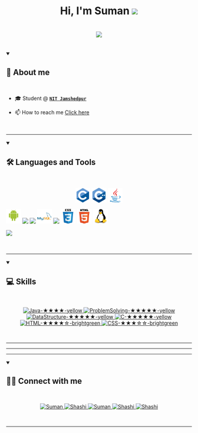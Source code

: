 <h1 align="center">Hi, I'm Suman <img src="https://media.giphy.com/media/hvRJCLFzcasrR4ia7z/giphy.gif" width="30px"/>
<p align="center">
<!--   <a href="https://github.com/DenverCoder1/readme-typing-svg"> -->
    <img src="https://readme-typing-svg.herokuapp.com?color=F0F0F0&width=380&height=45&lines=A+passionate+Developer;JAVA+|;Database:+MYSQL+,+Firebase&center=true"></a>
</p>
</h1>


<details open> 
  <summary><h2>🤖 About me</h2></summary>

<br>
    


- 🎓 Student @ **<a href="http://www.nitjsr.ac.in/">`NIT Jamshedpur`</a>**






- 📫 How to reach me [Click here](https://www.linkedin.com/in/suman-mandal-667329230?lipi=urn%3Ali%3Apage%3Ad_flagship3_profile_view_base_contact_details%3BTgaOwJY7SQ%2Bv3pp2vMhGKg%3D%3D)

<br>
    
</details>

-----

<details open> 
  <summary><h2>🛠️ Languages and Tools</h2></summary>

<br>
    
<p align="center">
<code><img height="40" src="https://raw.githubusercontent.com/devicons/devicon/master/icons/c/c-original.svg" /></code>
<code><img height="40" src="https://raw.githubusercontent.com/devicons/devicon/master/icons/cplusplus/cplusplus-original.svg" /></code>
<code><img height="40" src="https://raw.githubusercontent.com/devicons/devicon/master/icons/java/java-original.svg" /></code>

<code><img height="40" src="https://raw.githubusercontent.com/devicons/devicon/master/icons/android/android-original-wordmark.svg" /></code>
<code><img height="40" src="https://www.vectorlogo.zone/logos/firebase/firebase-icon.svg" /></code>
<code><img height="40" src="https://www.vectorlogo.zone/logos/sqlite/sqlite-icon.svg" /></code>
<code><img height="40" src="https://raw.githubusercontent.com/devicons/devicon/master/icons/mysql/mysql-original-wordmark.svg" /></code>
<code><img height="40" src="https://www.vectorlogo.zone/logos/git-scm/git-scm-icon.svg" /></code>
<code><img height="40" src="https://raw.githubusercontent.com/devicons/devicon/master/icons/css3/css3-original-wordmark.svg" /></code>
<code><img height="40" src="https://raw.githubusercontent.com/devicons/devicon/master/icons/html5/html5-original-wordmark.svg" /></code>
<code><img height="40" src="https://raw.githubusercontent.com/devicons/devicon/master/icons/linux/linux-original.svg" /></code>

<code><img height="40" src="https://www.vectorlogo.zone/logos/opencv/opencv-icon.svg" /></code>
</p>
    
<br>

</details>

-----

<details open> 
  <summary><h2>💻 Skills</h2></summary>
  
<br>
    
<p align="center">
 
  <a href="https://img.shields.io/badge/Java-★★★★★★-yellow">
   <img alt="Java-★★★★-yellow" src="https://img.shields.io/badge/Java-★★★★★-yellow" />
  </a>
  
  <a href="https://img.shields.io/badge/ProblemSolving-★★★★★-yellow">
   <img alt="ProblemSolving-★★★★★-yellow" src="https://img.shields.io/badge/ProblemSolving-★★★★★-yellow" />
  </a>
  <a href="https://img.shields.io/badge/DataStructure-★★★★★-yellow">
   <img alt="DataStructure-★★★★★-yellow" src="https://img.shields.io/badge/DataStructure-★★★★★-yellow" />
  </a>
  
  <a href="https://img.shields.io/badge/C-★★★★★-yellow">
   <img alt="C-★★★★★-yellow" src="https://img.shields.io/badge/C-★★★★★-yellow" />
  </a>
  <a href="https://img.shields.io/badge/HTML-★★★★☆-brightgreen">
   <img alt="HTML-★★★★☆-brightgreen" src="https://img.shields.io/badge/HTML-★★★★☆-brightgreen" />
  </a>
  <a href="https://img.shields.io/badge/CSS-★★★☆☆-brightgreen">
   <img alt="CSS-★★★☆☆-brightgreen" src="https://img.shields.io/badge/CSS-★★★☆☆-brightgreen" />
  </a>
  
</p>

<br>
    
</details>

-----



-----



-----

<details open> 
  <summary><h2>🙋‍♂️ Connect with me</h2></summary>

<br>
    
<p align="center">
  
 <a href="https://www.linkedin.com/in/suman-mandal-667329230?lipi=urn%3Ali%3Apage%3Ad_flagship3_profile_view_base_contact_details%3BTgaOwJY7SQ%2Bv3pp2vMhGKg%3D%3D">
   <img alt="Suman" src="https://img.shields.io/badge/-LinkedIn-blue?style=flat-square&logo=Linkedin&logoColor=white&link=https://linkedin.com/in/kt-shashi/" />
 </a>
  
 <a href="https://auth.geeksforgeeks.org/user/shashikt">
   <img alt="Shashi" src="https://img.shields.io/badge/-GeeksForGeeks-green?style=flat-square&logo=GeeksForGeeks&logoColor=white&link=https://auth.geeksforgeeks.org/user/shashikt" />
 </a>

    
 </a>
 <a href="mailto:sumanmandal.intro@gmailcom">
   <img alt="Suman" src="https://img.shields.io/badge/-Gmail-pink?style=flat-square&logo=Gmail&logoColor=white&link=mailto:shkt03@gmail.com" />
 </a>
 
 <a href="https://jijo-OO7.github.io/">
   <img alt="Shashi" src="https://img.shields.io/badge/-🌐Website-olive?style=flat-square&logo=web&logoColor=white&link=https://kt-shashi.github.io" />
 </a>
 
 <a href="https://github.com/jijo-OO7">
   <img alt="Shashi" src="https://img.shields.io/github/followers/kt-shashi?label=follow&style=social" />
 </a>   
 
</p>

<br>

</details>

-----
